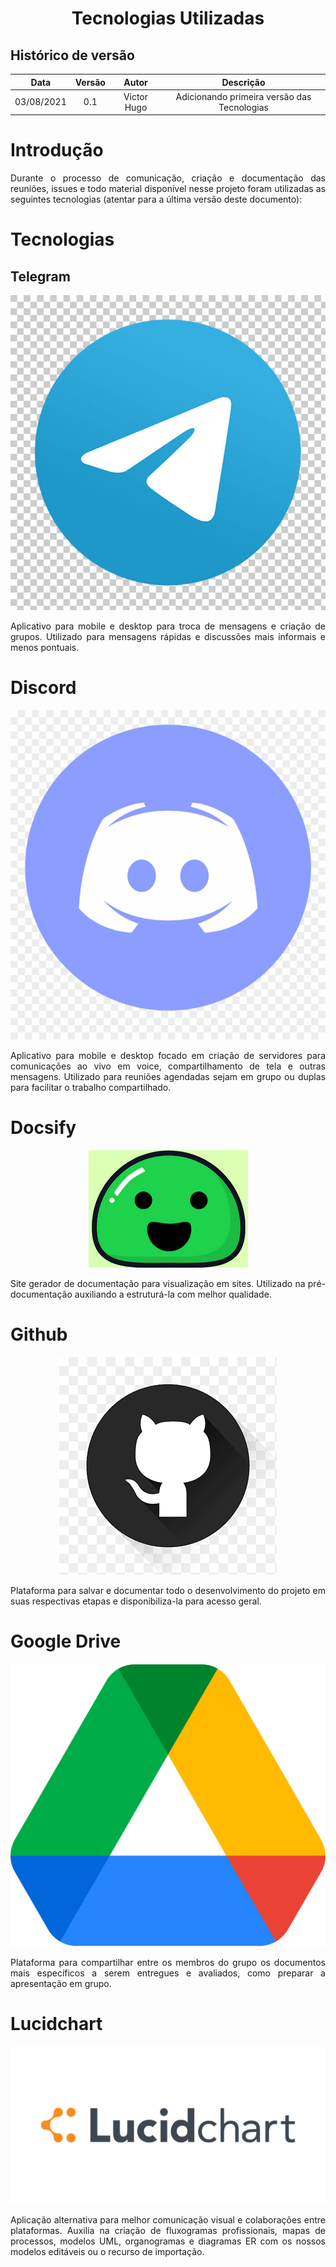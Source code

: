 # <center>Tecnologias Utilizadas</center>

## Histórico de versão
| Data | Versão | Autor | Descrição |
| :-:|:-:|:-:|:-: |
| 03/08/2021 | 0.1 | Victor Hugo | Adicionando primeira versão das Tecnologias |

<div align="justify">

# Introdução
Durante o processo de comunicação, criação e documentação das reuniões, issues e todo material disponível nesse projeto foram utilizadas as seguintes tecnologias (atentar para a última versão deste documento):

# Tecnologias
## Telegram

<p align='center'>
    <img src='imagens/telegram.jpg'>
</p>

Aplicativo para mobile e desktop para troca de mensagens e criação de grupos. Utilizado para mensagens rápidas e discussões mais informais e menos pontuais.

# Discord

<p align='center'>
    <img src='imagens/discord.jpg'>
</p>

Aplicativo para mobile e desktop focado em criação de servidores para comunicações ao vivo em voice, compartilhamento de tela e outras mensagens. Utilizado para reuniões agendadas sejam em grupo ou duplas para facilitar o trabalho compartilhado.

# Docsify

<p align='center'>
    <img src='imagens/docsify.png'>
</p>

Site gerador de documentação para visualização em sites. Utilizado na pré-documentação auxiliando a estruturá-la com melhor qualidade.

# Github

<p align='center'>
    <img src='imagens/github.png'>
</p>

Plataforma para salvar e documentar todo o desenvolvimento do projeto em suas respectivas etapas e disponibiliza-la para acesso geral.

# Google Drive

<p align='center'>
    <img src='imagens/google-drive.png'>
</p>

Plataforma para compartilhar entre os membros do grupo os documentos mais específicos a serem entregues e avaliados, como preparar a apresentação em grupo.

# Lucidchart

<p align='center'>
    <img src='imagens/lucidchart.png'>
</p>

Aplicação alternativa para melhor comunicação visual e colaborações entre plataformas. Auxilia na criação de fluxogramas profissionais, mapas de processos, modelos UML, organogramas e diagramas ER com os nossos modelos editáveis ou o recurso de importação.

</div>